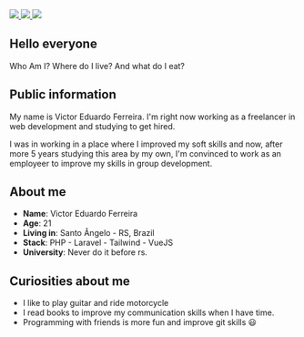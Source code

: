 <div>
    <a target='_blank' href="https://twitter.com/rc0d3m4x_">
        <img src="https://img.shields.io/badge/Twitter-1DA1F2?style=for-the-badge&logo=twitter&logoColor=white">
    </a>
    <a target='_blank' href="https://instagram.com/rc0d3">
        <img src="https://img.shields.io/badge/Instagram-E4405F?style=for-the-badge&logo=instagram&logoColor=white">
    </a>
    <a target='_blank' href="https://linkedin.com/in/rc0d3">
        <img src="https://img.shields.io/badge/LinkedIn-0077B5?style=for-the-badge&logo=linkedin&logoColor=white">
    </a>
</div>

## Hello everyone

Who Am I? Where do I live? And what do I eat?

## Public information

My name is Victor Eduardo Ferreira. I'm right now working as a freelancer in web development and studying to get hired.

I was in working in a place where I improved my soft skills and now, after more 5 years studying this area by my own, I'm convinced to work as an employeer to improve my skills in group development.

## About me

* **Name**: Victor Eduardo Ferreira
* **Age**: 21
* **Living in**: Santo Ângelo - RS, Brazil
* **Stack**: PHP - Laravel - Tailwind - VueJS
* **University**: Never do it before rs.

## Curiosities about me

* I like to play guitar and ride motorcycle
* I read books to improve my communication skills when I have time.
* Programming with friends is more fun and improve git skills 😃
